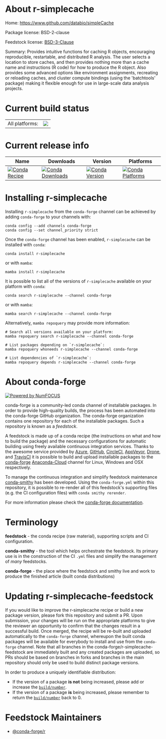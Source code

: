 About r-simplecache
===================

Home: https://www.github.com/databio/simpleCache

Package license: BSD-2-clause

Feedstock license: [BSD-3-Clause](https://github.com/conda-forge/r-simplecache-feedstock/blob/main/LICENSE.txt)

Summary: Provides intuitive functions for caching R objects, encouraging reproducible, restartable, and distributed R analysis. The user selects a location to store caches, and then provides  nothing more than a cache name and instructions (R code) for how to produce the R object. Also provides some advanced options like environment assignments, recreating or reloading caches, and cluster compute bindings (using the 'batchtools' package) making it flexible enough for use in large-scale data analysis projects.

Current build status
====================


<table><tr><td>All platforms:</td>
    <td>
      <a href="https://dev.azure.com/conda-forge/feedstock-builds/_build/latest?definitionId=9787&branchName=main">
        <img src="https://dev.azure.com/conda-forge/feedstock-builds/_apis/build/status/r-simplecache-feedstock?branchName=main">
      </a>
    </td>
  </tr>
</table>

Current release info
====================

| Name | Downloads | Version | Platforms |
| --- | --- | --- | --- |
| [![Conda Recipe](https://img.shields.io/badge/recipe-r--simplecache-green.svg)](https://anaconda.org/conda-forge/r-simplecache) | [![Conda Downloads](https://img.shields.io/conda/dn/conda-forge/r-simplecache.svg)](https://anaconda.org/conda-forge/r-simplecache) | [![Conda Version](https://img.shields.io/conda/vn/conda-forge/r-simplecache.svg)](https://anaconda.org/conda-forge/r-simplecache) | [![Conda Platforms](https://img.shields.io/conda/pn/conda-forge/r-simplecache.svg)](https://anaconda.org/conda-forge/r-simplecache) |

Installing r-simplecache
========================

Installing `r-simplecache` from the `conda-forge` channel can be achieved by adding `conda-forge` to your channels with:

```
conda config --add channels conda-forge
conda config --set channel_priority strict
```

Once the `conda-forge` channel has been enabled, `r-simplecache` can be installed with `conda`:

```
conda install r-simplecache
```

or with `mamba`:

```
mamba install r-simplecache
```

It is possible to list all of the versions of `r-simplecache` available on your platform with `conda`:

```
conda search r-simplecache --channel conda-forge
```

or with `mamba`:

```
mamba search r-simplecache --channel conda-forge
```

Alternatively, `mamba repoquery` may provide more information:

```
# Search all versions available on your platform:
mamba repoquery search r-simplecache --channel conda-forge

# List packages depending on `r-simplecache`:
mamba repoquery whoneeds r-simplecache --channel conda-forge

# List dependencies of `r-simplecache`:
mamba repoquery depends r-simplecache --channel conda-forge
```


About conda-forge
=================

[![Powered by
NumFOCUS](https://img.shields.io/badge/powered%20by-NumFOCUS-orange.svg?style=flat&colorA=E1523D&colorB=007D8A)](https://numfocus.org)

conda-forge is a community-led conda channel of installable packages.
In order to provide high-quality builds, the process has been automated into the
conda-forge GitHub organization. The conda-forge organization contains one repository
for each of the installable packages. Such a repository is known as a *feedstock*.

A feedstock is made up of a conda recipe (the instructions on what and how to build
the package) and the necessary configurations for automatic building using freely
available continuous integration services. Thanks to the awesome service provided by
[Azure](https://azure.microsoft.com/en-us/services/devops/), [GitHub](https://github.com/),
[CircleCI](https://circleci.com/), [AppVeyor](https://www.appveyor.com/),
[Drone](https://cloud.drone.io/welcome), and [TravisCI](https://travis-ci.com/)
it is possible to build and upload installable packages to the
[conda-forge](https://anaconda.org/conda-forge) [Anaconda-Cloud](https://anaconda.org/)
channel for Linux, Windows and OSX respectively.

To manage the continuous integration and simplify feedstock maintenance
[conda-smithy](https://github.com/conda-forge/conda-smithy) has been developed.
Using the ``conda-forge.yml`` within this repository, it is possible to re-render all of
this feedstock's supporting files (e.g. the CI configuration files) with ``conda smithy rerender``.

For more information please check the [conda-forge documentation](https://conda-forge.org/docs/).

Terminology
===========

**feedstock** - the conda recipe (raw material), supporting scripts and CI configuration.

**conda-smithy** - the tool which helps orchestrate the feedstock.
                   Its primary use is in the construction of the CI ``.yml`` files
                   and simplify the management of *many* feedstocks.

**conda-forge** - the place where the feedstock and smithy live and work to
                  produce the finished article (built conda distributions)


Updating r-simplecache-feedstock
================================

If you would like to improve the r-simplecache recipe or build a new
package version, please fork this repository and submit a PR. Upon submission,
your changes will be run on the appropriate platforms to give the reviewer an
opportunity to confirm that the changes result in a successful build. Once
merged, the recipe will be re-built and uploaded automatically to the
`conda-forge` channel, whereupon the built conda packages will be available for
everybody to install and use from the `conda-forge` channel.
Note that all branches in the conda-forge/r-simplecache-feedstock are
immediately built and any created packages are uploaded, so PRs should be based
on branches in forks and branches in the main repository should only be used to
build distinct package versions.

In order to produce a uniquely identifiable distribution:
 * If the version of a package **is not** being increased, please add or increase
   the [``build/number``](https://docs.conda.io/projects/conda-build/en/latest/resources/define-metadata.html#build-number-and-string).
 * If the version of a package **is** being increased, please remember to return
   the [``build/number``](https://docs.conda.io/projects/conda-build/en/latest/resources/define-metadata.html#build-number-and-string)
   back to 0.

Feedstock Maintainers
=====================

* [@conda-forge/r](https://github.com/conda-forge/r/)

